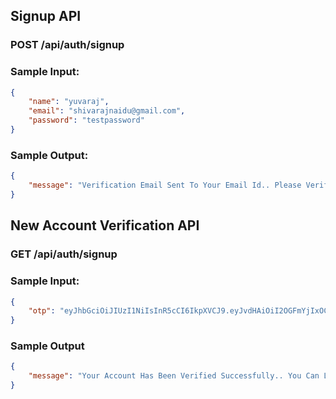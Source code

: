 ## Signup API

### POST /api/auth/signup

### Sample Input:

```json
{
    "name": "yuvaraj",
    "email": "shivarajnaidu@gmail.com",
    "password": "testpassword"
}
```

### Sample Output:

```json
{
    "message": "Verification Email Sent To Your Email Id.. Please Verify Your Email By Clicking The Verification Link"
}
```


## New Account Verification API

### GET /api/auth/signup

### Sample Input:

```json
{
    "otp": "eyJhbGciOiJIUzI1NiIsInR5cCI6IkpXVCJ9.eyJvdHAiOiI2OGFmYjIxOC1iZTYyLTRkY2UtYjBkYy03Nzc1NjFhZWYxZGUiLCJpYXQiOjE1MzY5MjM1MTEsImV4cCI6MTUzNjkyNzExMX0.1iQW3gxwxhCRKrtdg1r7dBu3FnUxDQxYPnQQC5rT7i8"
}
```
### Sample Output

```json
{
    "message": "Your Account Has Been Verified Successfully.. You Can Login Now.."
}
```